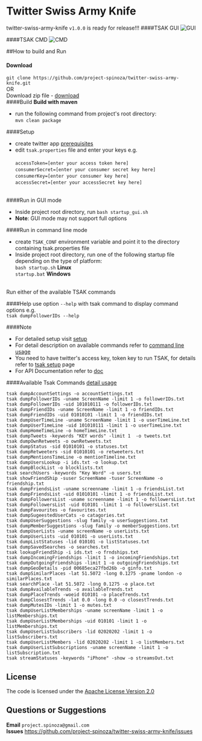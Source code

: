 # Twitter Swiss Army Knife
twitter-swiss-army-knife `v1.0.0` is ready for release!!!
####TSAK GUI
![GUI](https://github.com/project-spinoza/twitter-swiss-army-knife/blob/gh-pages/images/gui.png)

####TSAK CMD
![CMD](https://github.com/project-spinoza/twitter-swiss-army-knife/blob/gh-pages/images/tsak_crop.jpg)

##How to build and Run
#### Download
`git clone https://github.com/project-spinoza/twitter-swiss-army-knife.git`
<br>OR<br>
Download zip file - [download](https://github.com/project-spinoza/twitter-swiss-army-knife/archive/master.zip)
<br>
####Build
**Build with maven**<br>
* run the following command from project's root directory:<br>
`mvn clean package`

####Setup

* create twitter app [prerequisites](https://github.com/project-spinoza/twitter-swiss-army-knife/wiki/Prerequisites)<br>
* edit `tsak.properties` file and enter your keys e.g. <br><br>
`accessToken=[enter your access token here]`<br>
`consumerSecret=[enter your consumer secret key here]`<br>
`consumerKey=[enter your consumer key here]`<br>
`accessSecret=[enter your accessSecret key here]`<br><br>

####Run in GUI mode
* Inside project root directory, run `bash startup_gui.sh`<br>
* **Note**: GUI mode may not support full options

####Run in command line mode
* create <code>TSAK_CONF</code> environment variable and point it to the directory containing tsak.properties file<br>
* Inside project root directory, run one of the following startup file depending on the type of platform:<br> 
`bash startup.sh` **Linux**<br>
`startup.bat` **Windows**
<br><br>

Run either of the available TSAK commands</b>

####Help
use option `--help` with tsak command to display command options e.g.<br>
`tsak dumpFollowerIDs --help`

####Note
* For detailed setup visit [setup](https://github.com/project-spinoza/twitter-swiss-army-knife/wiki/Prerequisites)<br>
* For detail description on available commands refer to [command line usage](https://github.com/project-spinoza/twitter-swiss-army-knife/wiki/Command-Line-Usage)<br>
* You need to have twitter's access key, token key to run TSAK, for details refer to [tsak setup](https://github.com/project-spinoza/twitter-swiss-army-knife/wiki/Prerequisites) page<br>
* For API Documentation refer to [doc](http://project-spinoza.github.io/twitter-swiss-army-knife/doc/)

####Available Tsak Commands [detail usage](https://github.com/project-spinoza/twitter-swiss-army-knife/wiki/Command-Line-Usage)

`tsak dumpAccountSettings -o accountSettings.txt`<br>
`tsak dumpFollowerIDs -uname ScreenName -limit 1 -o followerIDs.txt`<br>
`tsak dumpFollowerIDs -uid 101010111 -o followerIDs.txt`<br>
`tsak dumpFriendIDs -uname ScreenName -limit 1 -o friendIDs.txt`<br>
`tsak dumpFriendIDs -uid 01010101 -limit 1 -o friendIDs.txt`<br>
`tsak dumpUserTimeLine -uname ScreenName -limit 1 -o userTimeLine.txt`<br>
`tsak dumpUserTimeLine -uid 101010111 -limit 1 -o userTimeLine.txt`<br>
`tsak dumpHomeTimeLine -o homeTimeLine.txt`<br>
`tsak dumpTweets -keywords "KEY words" -limit 1  -o tweets.txt`<br>
`tsak dumpOwnRetweets -o ownRetweets.txt`<br>
`tsak dumpStatus -sid 01010101 -o statuses.txt`<br>
`tsak dumpRetweeters -sid 01010101 -o retweeters.txt`<br>
`tsak dumpMentionsTimeLine -o mentionTimeline.txt`<br>
`tsak dumpUsersLookup -i ids.txt -o lookup.txt`<br>
`tsak dumpBlockList -o blocklists.txt`<br>
`tsak searchUsers -keywords "Key Word" -o users.txt`<br>
`tsak showFriendShip -suser ScreenName -tuser ScreenName -o friendship.txt`<br>
`tsak dumpFriendsList -uname screenname -limit 1 -o friendsList.txt`<br>
`tsak dumpFriendsList -uid 01010101 -limit 1 -o friendsList.txt`<br>
`tsak dumpFollowersList -uname screenname -limit 1 -o followersList.txt`<br>
`tsak dumpFollowersList -uid 010101 -limit 1 -o followersList.txt`<br>
`tsak dumpFavourites -o favourites.txt`<br>
`tsak dumpSugeestedUserCats -o catagories.txt`<br>
`tsak dumpUserSuggestions -slug family -o userSuggestions.txt`<br>
`tsak dumpMemberSuggestions -slug family -o memberSuggestions.txt`<br>
`tsak dumpUserLists -uname screenName -o userLists.txt`<br>
`tsak dumpUserLists -uid 010101 -o userLists.txt`<br>
`tsak dumpListStatuses -lid 010101 -o listStatuses.txt`<br>
`tsak dumpSavedSearches -o searches.txt`<br>
`tsak lookupFriendShip -i ids.txt -o frndships.txt`<br>
`tsak dumpIncomingFriendships -limit 1 -o incomingFriendships.txt`<br>
`tsak dumpOutgoingFriendships -limit 1 -o outgoingFriendships.txt`<br>
`tsak dumpGeoDetails -pid 00685eca27fbd26b -o ginfo.txt`<br>
`tsak dumpSimilarPlaces -lat 51.5072 -long 0.1275 -pname london -o similarPlaces.txt`<br>
`tsak searchPlace -lat 51.5072 -long 0.1275 -o place.txt`<br>
`tsak dumpAvailableTrends -o availableTrends.txt`<br>
`tsak dumpPlaceTrends -woeid 010101 -o placeTrends.txt`<br>
`tsak dumpClosestTrends -lat 0.0 -long 0.0 -o closestTrends.txt`<br>
`tsak dumpMutesIDs -limit 1 -o mutes.txt`<br>
`tsak dumpUserListMemberships -uname screenName -limit 1 -o listMemberships.txt`<br>
`tsak dumpUserListMemberships -uid 010101 -limit 1 -o listMemberships.txt`<br>
`tsak dumpUserListSubscribers -lid 02020202 -limit 1 -o listSubscribers.txt`<br>
`tsak dumpUserListMembers -lid 02020202 -limit 1 -o listMembers.txt`<br>
`tsak dumpUserListSubscriptions -uname screenName -limit 1 -o listSubscription.txt`<br>
`tsak streamStatuses -keywords "iPhone" -show -o streamsOut.txt`


## License
The code is licensed under the [Apache License Version 2.0](http://www.apache.org/licenses/LICENSE-2.0)
<br>
## Questions or Suggestions
**Email** `project.spinoza@gmail.com`<br>
**Issues** https://github.com/project-spinoza/twitter-swiss-army-knife/issues

